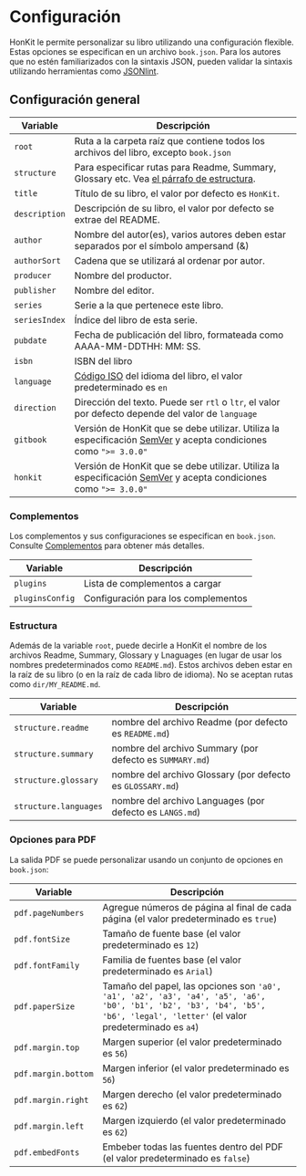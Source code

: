 # Configuración

HonKit le permite personalizar su libro utilizando una configuración flexible. Estas opciones se especifican en un archivo `book.json`. Para los autores que no estén familiarizados con la sintaxis JSON, pueden validar la sintaxis utilizando herramientas como [JSONlint](http://jsonlint.com).

## Configuración general

| Variable | Descripción |
| -------- | ----------- |
| `root` | Ruta a la carpeta raíz que contiene todos los archivos del libro, excepto `book.json` |
| `structure` | Para especificar rutas para Readme, Summary, Glossary etc. Vea [el párrafo de estructura](#estructura). |
| `title` | Título de su libro, el valor por defecto es `HonKit`. |
| `description` | Descripción de su libro, el valor por defecto se extrae del README. |
| `author` | Nombre del autor(es), varios autores deben estar separados por el símbolo ampersand (&) |
| `authorSort` | Cadena que se utilizará al ordenar por autor. |
| `producer` | Nombre del productor. |
| `publisher` | Nombre del editor. |
| `series` | Serie a la que pertenece este libro. |
| `seriesIndex` | Índice del libro de esta serie. |
| `pubdate` | Fecha de publicación del libro, formateada como AAAA-MM-DDTHH: MM: SS. |
| `isbn` | ISBN del libro |
| `language` | [Código ISO](https://en.wikipedia.org/wiki/List_of_ISO_639-1_codes) del idioma del libro, el valor predeterminado es `en` |
| `direction` | Dirección del texto. Puede ser `rtl` o `ltr`, el valor por defecto depende del valor de `language` |
| `gitbook` | Versión de HonKit que se debe utilizar. Utiliza la especificación [SemVer](http://semver.org) y acepta condiciones como `">= 3.0.0"` |
| `honkit` | Versión de HonKit que se debe utilizar. Utiliza la especificación [SemVer](http://semver.org) y acepta condiciones como `">= 3.0.0"` |

### Complementos

Los complementos y sus configuraciones se especifican en `book.json`. Consulte [Complementos](plugins/README.md) para obtener más detalles.

| Variable | Descripción |
| -------- | ----------- |
| `plugins` | Lista de complementos a cargar |
| `pluginsConfig` |Configuración para los complementos |

### Estructura

Además de la variable `root`, puede decirle a HonKit el nombre de los archivos Readme, Summary, Glossary y Lnaguages (en lugar de usar los nombres predeterminados como `README.md`).
Estos archivos deben estar en la raíz de su libro (o en la raíz de cada libro de idioma). No se aceptan rutas como `dir/MY_README.md`.

| Variable | Descripción |
| -------- | ----------- |
| `structure.readme` | nombre del archivo Readme (por defecto es `README.md`) |
| `structure.summary` | nombre del archivo Summary (por defecto es `SUMMARY.md`) |
| `structure.glossary` | nombre del archivo Glossary (por defecto es `GLOSSARY.md`) |
| `structure.languages` | nombre del archivo Languages (por defecto es `LANGS.md`) |

### Opciones para PDF

La salida PDF se puede personalizar usando un conjunto de opciones en `book.json`:

| Variable | Descripción |
| -------- | ----------- |
| `pdf.pageNumbers` | Agregue números de página al final de cada página (el valor predeterminado es `true`) |
| `pdf.fontSize` | Tamaño de fuente base (el valor predeterminado es `12`) |
| `pdf.fontFamily` | Familia de fuentes base (el valor predeterminado es `Arial`) |
| `pdf.paperSize` | Tamaño del papel, las opciones son `'a0', 'a1', 'a2', 'a3', 'a4', 'a5', 'a6', 'b0', 'b1', 'b2', 'b3', 'b4', 'b5', 'b6', 'legal', 'letter'` (el valor predeterminado es `a4`) |
| `pdf.margin.top` | Margen superior (el valor predeterminado es `56`) |
| `pdf.margin.bottom` | Margen inferior (el valor predeterminado es `56`) |
| `pdf.margin.right` | Margen derecho (el valor predeterminado es `62`) |
| `pdf.margin.left` | Margen izquierdo (el valor predeterminado es `62`) |
| `pdf.embedFonts` | Embeber todas las fuentes dentro del PDF (el valor predeterminado es `false`) |
